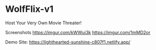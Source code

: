 # WolfFlix-v1
Host Your Very Own Movie Threater!

Screenshots
https://imgur.com/kWWui3k
https://imgur.com/1mMD2or

Demo Site: https://lighthearted-sunshine-c807f1.netlify.app/
